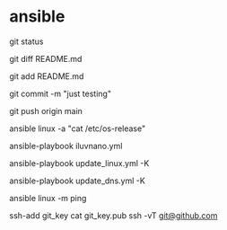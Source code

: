 # ansible

git status

git diff README.md

git add README.md

git commit -m "just testing"

git push origin main


ansible linux -a "cat /etc/os-release"

ansible-playbook iluvnano.yml

ansible-playbook update_linux.yml -K

ansible-playbook update_dns.yml -K

ansible linux -m ping


ssh-add git_key
cat git_key.pub
ssh -vT git@github.com
